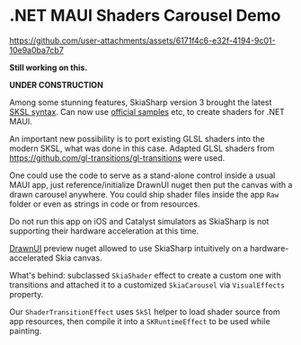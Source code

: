 # .NET MAUI Shaders Carousel Demo

https://github.com/user-attachments/assets/6171f4c6-e32f-4194-9c01-10e9a0ba7cb7

__Still working on this.__

**UNDER CONSTRUCTION**

Among some stunning features, SkiaSharp version 3 brought the latest [SKSL syntax](https://skia.org/docs/user/sksl/). 
Can now use [official samples](https://shaders.skia.org/) etc, to create shaders for .NET MAUI.

An important new possibility is to port existing GLSL shaders into the modern SKSL, what was done in this case. Adapted GLSL shaders from https://github.com/gl-transitions/gl-transitions were used.

One could use the code to serve as a stand-alone control inside a usual MAUI app, just reference/initialize DrawnUI nuget then put the canvas with a drawn carousel anywhere. You could ship shader files inside the app `Raw` folder or even as strings in code or from resources.

Do not run this app on iOS and Catalyst simulators as SkiaSharp is not supporting their hardware acceleration at this time.

[DrawnUI](https://github.com/taublast/DrawnUi.Maui) preview nuget allowed to use SkiaSharp intuitively on a hardware-accelerated Skia canvas.

What's behind: subclassed `SkiaShader` effect to create a custom one with transitions and attached it to a customized `SkiaCarousel` via `VisualEffects` property.

Our `ShaderTransitionEffect` uses `SkSl` helper to load shader source from app resources, then compile it into a `SKRuntimeEffect` to be used while painting.